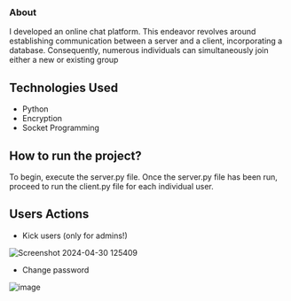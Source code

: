 ### About
I developed an online chat platform. This endeavor revolves around establishing communication between a server and a client, incorporating a database. Consequently, numerous individuals can simultaneously join either a new or existing group

## Technologies Used
* Python
* Encryption
* Socket Programming

## How to run the project?
To begin, execute the server.py file. Once the server.py file has been run, proceed to run the client.py file for each individual user.

## Users Actions
* Kick users (only for admins!)

![Screenshot 2024-04-30 125409](https://github.com/AmitLevyTzedek/Online-Group-Chat/assets/149254002/b81d341b-aa8a-468c-bc02-83eb3b2d6465)


* Change password

![image](https://github.com/AmitLevyTzedek/Online-Group-Chat/assets/149254002/c70fc8e3-1526-4a51-9090-376a745b3602)
